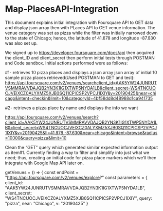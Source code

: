 # Map-PlacesAPI-Integration

This document explains initial integration with Foursquare API to GET data and display json array then with PLaces API to GET venue information. The venue category was set as pizza while the filter was initially narrowed down to the state of Chicago; hence, the latitude of 41.878 and longitude -87.630 was also set up.

We signed up to https://developer.foursquare.com/docs/api then acquired the client_ID and client_secret then perform initial tests through POSTMAN and Code sandbox. Initial actions performed were as follows:

#1- retrieves 10 pizza places and displays a json array
json array of initial 10 sample pizza places retrieved(Used POSTMAN to GET and test):           https://api.foursquare.com/v2/venues/searchclient_id=AAK5YW24JUNRUTVSMMRAVVDAJQB2YN3K1IG1XTWP5NYDA1LB&client_secret=WS4TNCUOCJVEIXCZ0ALYXMZ5XJB0SQ11CPICSP2VPCJ1IXIY&v=20190425&near=chicago&intent=checkin&limit=10&categoryId=4bf58dd8d48988d1ca941735 


#2- retrieves a pizza place by name and displays the info we want

https://api.foursquare.com/v2/venues/search?client_id=AAK5YW24JUNRUTVSMMRAVVDAJQB2YN3K1IG1XTWP5NYDA1LB&client_secret=WS4TNCUOCJVEIXCZ0ALYXMZ5XJB0SQ11CPICSP2VPCJ1IXIY&v=20190425&ll=41.878,-87.630&near=chicago&intent=browse&radius=10000&query=pizza&limit=10

Clean the “GET” query which generated similar expected information output as item#1. Currently finding a way to filter and simplify into just what we need; thus, creating an initial code for pizaa place markers which we'll then integrate with Google Map API later on.

getVenues = () => {
    const endPoint = "https://api.foursquare.com/v2/venues/explore?"
    const parameters = {
      client_id: "AAK5YW24JUNRUTVSMMRAVVDAJQB2YN3K1IG1XTWP5NYDA1LB",
      client_secret: "WS4TNCUOCJVEIXCZ0ALYXMZ5XJB0SQ11CPICSP2VPCJ1IXIY",
      query: "pizza",
      near: "Chicago",
      v: "20190425"
    }


